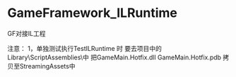# GameFramework_ILRuntime
GF对接IL工程

注意：
1，单独测试执行TestILRuntime 时 要去项目中的Library\ScriptAssemblies\中 把GameMain.Hotfix.dll GameMain.Hotfix.pdb 拷贝至StreamingAssets中
